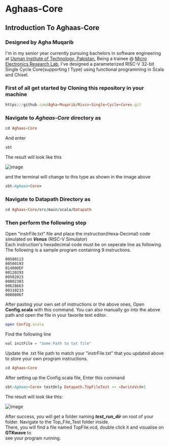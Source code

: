 # Aghaas-Core

## Introduction To Aghaas-Core

### Designed by Agha Muqarib
I'm in my senior year currently pursuing bachelors in software engineering at [Usman Institute of Technology, Pakistan.](https://www.uit.edu/) Being a trainee @ [Micro Electronics Research Lab](https://github.com/merledu), I've designed a parameterized RISC-V 32-bit Single Cycle Core(supporting I Type) using functional programming in Scala and Chisel.

### First of all get started by Cloning this repository in your machine
```ruby
https://github.com/Agha-Muqarib/Riscv-Single-Cycle-Cores.git
```

### Navigate to ***Aghaas-Core*** directory as
```ruby
cd Aghaas-Core
```

And enter
```ruby
sbt
```

The result will look like this

![image](https://user-images.githubusercontent.com/51242857/137596628-4a009c08-7c00-4ab9-9b5a-4209f5a89005.png)


and the terminal will change to this type as shown in the image above
```ruby
sbt:Aghaas-Core>
```

### Navigate to Datapath Directory as

```ruby
cd Aghaas-Core/src/main/scala/Datapath
```

### Then perform the following step

Open  "instrFile.txt" file and place the instruction(Hexa-Decimal) code simulated on ***Venus*** (RISC-V Simulator)\
Each instruction's hexadecimal code must be on seperate line as following. The following is a sample program containing 9 instructions.
```
00500113
00500193
014000EF
00120293
00502023
00002303
00628663
00310233
00008067
```

After pasting your own set of instructions or the above ones, Open **Config.scala** with this command. You can also manually go into the above path and open the file in your favorite text editor.
```ruby
open Config.scala
```

Find the following line
``` python
val initFile = "Some Path to txt file"
```

Update the .txt file path to match your "instrFile.txt" that you updated above to store your own program instructions.
```ruby
cd Aghaas-Core
```

After setting up the Config.scala file, Enter this command
```ruby
sbt:Aghaas-Core> testOnly Datapath.TopFileTest -- -DwriteVcd=1
```
The result will look like this:

![image](https://user-images.githubusercontent.com/51242857/137596689-ddd16462-3a85-4979-93d2-011241a1a856.png)

After success, you will get a folder naming ***test_run_dir*** on root of your folder. Navigate to the Top_File_Test folder inside.\
There, you will find a file named TopFile.vcd, double click it and visualise on **GTKwave** to\
see your program running.


